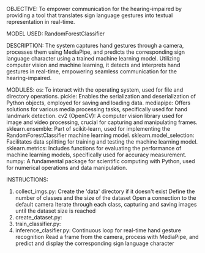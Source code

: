 OBJECTIVE:  To empower communication for the hearing-impaired by providing a tool that translates sign language gestures into textual representation in real-time.

MODEL USED: RandomForestClassifier

DESCRIPTION:
The system captures hand gestures through a camera, processes them using MediaPipe, and predicts the corresponding sign language character using a trained machine learning model. Utilizing computer vision and machine learning, it detects and interprets hand gestures in real-time, empowering seamless communication for the hearing-impaired.

MODULES:
os: To interact with the operating system, used for file and directory operations.
pickle: Enables the serialization and deserialization of Python objects, employed for saving and loading data.
mediapipe: Offers solutions for various media processing tasks, specifically used for hand landmark detection.
cv2 (OpenCV): A computer vision library used for image and video processing, crucial for capturing and manipulating frames.
sklearn.ensemble: Part of scikit-learn, used for implementing the RandomForestClassifier machine learning model.
sklearn.model_selection: Facilitates data splitting for training and testing the machine learning model.
sklearn.metrics: Includes functions for evaluating the performance of machine learning models, specifically used for accuracy measurement.
numpy: A fundamental package for scientific computing with Python, used for numerical operations and data manipulation.

INSTRUCTIONS:
1) collect_imgs.py:
    Create the 'data' directory if it doesn't exist
    Define the number of classes and the size of the dataset
    Open a connection to the default camera
    Iterate through each class, capturing and saving images until the dataset size is reached
3) create_dataset.py:
4) train_classifier.py:
5) inference_clasifier.py:
    Continuous loop for real-time hand gesture recognition
    Read a frame from the camera, process with MediaPipe, and predict and display the corresponding sign language character
